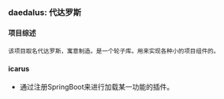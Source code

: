 
### daedalus: 代达罗斯

#### 项目综述
`
该项目取名代达罗斯，寓意制造。是一个轮子库。用来实现各种小的项目组件的。
`

#### icarus
 * 通过注册SpringBoot来进行加载某一功能的插件。